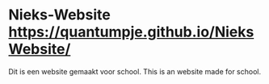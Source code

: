 # Nieks-Website https://quantumpje.github.io/NieksWebsite/
Dit is een website gemaakt voor school.
This is an website made for school.
